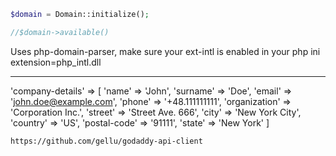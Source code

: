 



~~~php
$domain = Domain::initialize();

//$domain->available()
~~~

Uses php-domain-parser, make sure your ext-intl is enabled in your php ini
extension=php_intl.dll


---

'company-details' => [
        'name'         => 'John',
        'surname'      => 'Doe',
        'email'        => 'john.doe@example.com',
        'phone'        => '+48.111111111',
        'organization' => 'Corporation Inc.',
        'street'       => 'Street Ave. 666',
        'city'         => 'New York City',
        'country'      => 'US',
        'postal-code'  => '91111',
        'state'        => 'New York'
    ]
    
    
    
    https://github.com/gellu/godaddy-api-client